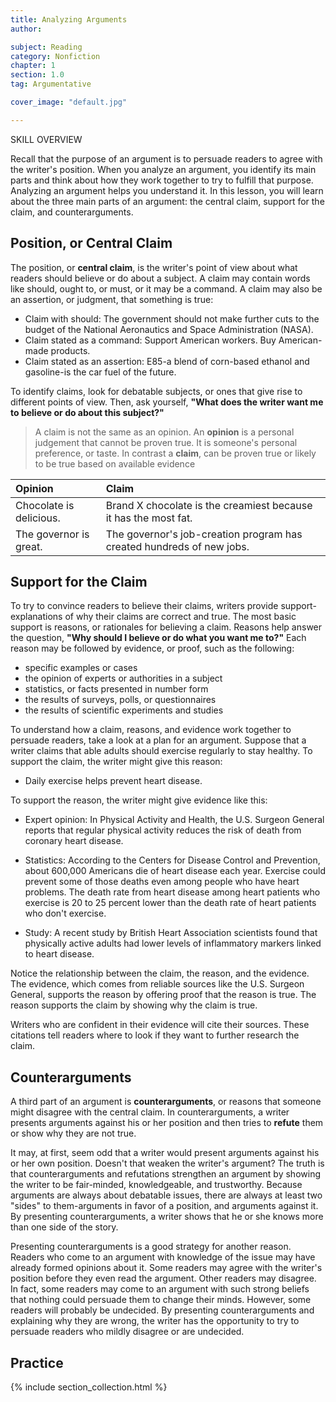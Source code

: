 ```yaml
---
title: Analyzing Arguments
author:

subject: Reading
category: Nonfiction
chapter: 1
section: 1.0
tag: Argumentative

cover_image: "default.jpg"

---
```

SKILL OVERVIEW

Recall that the purpose of an argument is to persuade readers to agree with the writer's position. When you analyze an argument, you identify its main parts and think about how they work together to try to fulfill that purpose. Analyzing an argument helps you understand it. In this lesson, you will learn about the three main parts of an argument: the central claim, support for the claim, and counterarguments.


## Position, or Central Claim

The position, or **central claim**, is the writer's point of view about what readers should believe or do about a subject. A claim may contain words like should, ought to, or must, or it may be a command. A claim may also be an assertion, or judgment, that something is true:

* Claim with should: The government should not make further cuts to the budget of the National Aeronautics and Space Administration (NASA).
* Claim stated as a command: Support American workers. Buy American-made products.
* Claim stated as an assertion: E85-a blend of corn-based ethanol and gasoline-is the car fuel of the future.

To identify claims, look for debatable subjects, or ones that give rise to different points of view. Then, ask yourself, **"What does the writer want me to believe or do about this subject?"**

> A claim is not the same as an opinion. An **opinion** is a personal judgement that cannot be proven true. It is someone's personal preference, or taste. In contrast a **claim**, can be proven true or likely to be true based on available evidence

| Opinion | Claim |
|:-|:-|
| Chocolate is delicious. | Brand X chocolate is the creamiest because it has the most fat.|
| The governor is great. | The governor's job-creation program has created hundreds of new jobs.|

## Support for the Claim

To try to convince readers to believe their claims, writers provide support-explanations of why­ their claims are correct and true. The most basic support is reasons, or rationales for believing a claim. Reasons help answer the question, **"Why should I believe or do what you want me to?"** Each reason may be followed by evidence, or proof, such as the following:

* specific examples or cases
* the opinion of experts or authorities in a subject
* statistics, or facts presented in number form
* the results of surveys, polls, or questionnaires
* the results of scientific experiments and studies

To understand how a claim, reasons, and evidence work together to persuade readers, take a look at a plan for an argument. Suppose that a writer claims that able adults should exercise regularly to stay healthy. To support the claim, the writer might give this reason:

* Daily exercise helps prevent heart disease.

To support the reason, the writer might give evidence like this:

* Expert opinion: In Physical Activity and Health, the U.S. Surgeon General reports that regular physical activity reduces the risk of death from coronary heart disease.

* Statistics: According to the Centers for Disease Control and Prevention, about 600,000 Americans die of heart disease each year. Exercise could prevent some of those deaths­ even among people who have heart problems. The death rate from heart disease among heart patients who exercise is 20 to 25 percent lower than the death rate of heart patients who don't exercise.

* Study: A recent study by British Heart Association scientists found that physically active adults had lower levels of inflammatory markers linked to heart disease.

Notice the relationship between the claim, the reason, and the evidence. The evidence, which comes from reliable sources like the U.S. Surgeon General, supports the reason by offering proof that the reason is true. The reason supports the claim by showing why the claim is true.

Writers who are confident in their evidence will cite their sources. These citations tell readers where to look if they want to further research the claim.

## Counterarguments

A third part of an argument is **counterarguments**, or reasons that someone might disagree with the central claim. In counterarguments, a writer presents arguments against his or her position and then tries to **refute** them or show why they are not true.

It may, at first, seem odd that a writer would present arguments against his or her own position. Doesn't that weaken the writer's argument? The truth is that counterarguments and refutations strengthen an argument by showing the writer to be fair-minded, knowledgeable, and trustworthy. Because arguments are always about debatable issues, there are always at least two "sides" to them-arguments in favor of a position, and arguments against it. By presenting counterarguments, a writer shows that he or she knows more than one side of the story.

Presenting counterarguments is a good strategy for another reason. Readers who come to an argument with knowledge of the issue may have already formed opinions about it. Some readers may agree with the writer's position before they even read the argument. Other readers may disagree. In fact, some readers may come to an argument with such strong beliefs that nothing could persuade them to change their minds. However, some readers will probably be undecided. By presenting counterarguments and explaining why they are wrong, the writer has the opportunity to try to persuade readers who mildly disagree or are undecided.

## Practice

{% include section_collection.html %}
